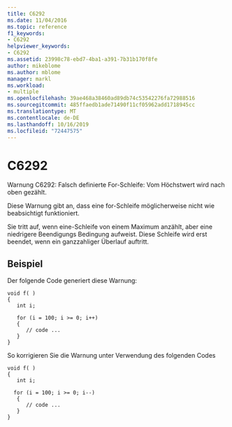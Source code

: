 ```yaml
---
title: C6292
ms.date: 11/04/2016
ms.topic: reference
f1_keywords:
- C6292
helpviewer_keywords:
- C6292
ms.assetid: 23998c78-ebd7-4ba1-a391-7b31b170f8fe
author: mikeblome
ms.author: mblome
manager: markl
ms.workload:
- multiple
ms.openlocfilehash: 39ae468a38460ad89db74c53542276fa72988516
ms.sourcegitcommit: 485ffaedb1ade71490f11cf05962add1718945cc
ms.translationtype: MT
ms.contentlocale: de-DE
ms.lasthandoff: 10/16/2019
ms.locfileid: "72447575"
---
```

# <a name="c6292"></a>C6292
Warnung C6292: Falsch definierte For-Schleife: Vom Höchstwert wird nach oben gezählt.

 Diese Warnung gibt an, dass eine for-Schleife möglicherweise nicht wie beabsichtigt funktioniert.

 Sie tritt auf, wenn eine-Schleife von einem Maximum anzählt, aber eine niedrigere Beendigungs Bedingung aufweist. Diese Schleife wird erst beendet, wenn ein ganzzahliger Überlauf auftritt.

## <a name="example"></a>Beispiel
 Der folgende Code generiert diese Warnung:

```
void f( )
{
   int i;

   for (i = 100; i >= 0; i++)
   {
      // code ...
   }
}
```

 So korrigieren Sie die Warnung unter Verwendung des folgenden Codes

```
void f( )
{
   int i;

  for (i = 100; i >= 0; i--)
   {
      // code ...
   }
}
```
